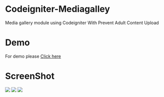 # Codeigniter-Mediagalley
Media gallery module using Codeigniter With Prevent Adult Content Upload

# Demo
For demo please <a traget="_blank" href="http://iamguley.atspace.co.uk/media">Click here</a>
# ScreenShot

<img src="https://raw.githubusercontent.com/Guley/media-manager/master/Screenshot_1.png">
<img src="https://raw.githubusercontent.com/Guley/media-manager/master/Screenshot_3.png">
<img src="https://raw.githubusercontent.com/Guley/media-manager/master/Screenshot_02.png">
